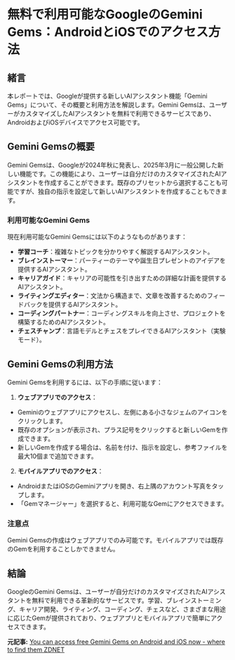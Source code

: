 # 無料で利用可能なGoogleのGemini Gems：AndroidとiOSでのアクセス方法

## 緒言

本レポートでは、Googleが提供する新しいAIアシスタント機能「Gemini Gems」について、その概要と利用方法を解説します。Gemini Gemsは、ユーザーがカスタマイズしたAIアシスタントを無料で利用できるサービスであり、AndroidおよびiOSデバイスでアクセス可能です。

## Gemini Gemsの概要

Gemini Gemsは、Googleが2024年秋に発表し、2025年3月に一般公開した新しい機能です。この機能により、ユーザーは自分だけのカスタマイズされたAIアシスタントを作成することができます。既存のプリセットから選択することも可能ですが、独自の指示を設定して新しいAIアシスタントを作成することもできます。

### 利用可能なGemini Gems

現在利用可能なGemini Gemsには以下のようなものがあります：

- **学習コーチ**：複雑なトピックを分かりやすく解説するAIアシスタント。
- **ブレインストーマー**：パーティーのテーマや誕生日プレゼントのアイデアを提供するAIアシスタント。
- **キャリアガイド**：キャリアの可能性を引き出すための詳細な計画を提供するAIアシスタント。
- **ライティングエディター**：文法から構造まで、文章を改善するためのフィードバックを提供するAIアシスタント。
- **コーディングパートナー**：コーディングスキルを向上させ、プロジェクトを構築するためのAIアシスタント。
- **チェスチャンプ**：言語モデルとチェスをプレイできるAIアシスタント（実験モード）。

## Gemini Gemsの利用方法

Gemini Gemsを利用するには、以下の手順に従います：

1. **ウェブアプリでのアクセス**：
 - Geminiのウェブアプリにアクセスし、左側にある小さなジェムのアイコンをクリックします。
 - 既存のオプションが表示され、プラス記号をクリックすると新しいGemを作成できます。
 - 新しいGemを作成する場合は、名前を付け、指示を設定し、参考ファイルを最大10個まで追加できます。

2. **モバイルアプリでのアクセス**：
 - AndroidまたはiOSのGeminiアプリを開き、右上隅のアカウント写真をタップします。
 - 「Gemマネージャー」を選択すると、利用可能なGemにアクセスできます。

### 注意点

Gemini Gemsの作成はウェブアプリでのみ可能です。モバイルアプリでは既存のGemを利用することしかできません。

## 結論

GoogleのGemini Gemsは、ユーザーが自分だけのカスタマイズされたAIアシスタントを無料で利用できる革新的なサービスです。学習、ブレインストーミング、キャリア開発、ライティング、コーディング、チェスなど、さまざまな用途に応じたGemが提供されており、ウェブアプリとモバイルアプリで簡単にアクセスできます。

**元記事:** [You can access free Gemini Gems on Android and iOS now - where to find them ZDNET](https://www.zdnet.com/article/gemini-gems-are-now-available-for-free-users-and-on-android-and-ios/)